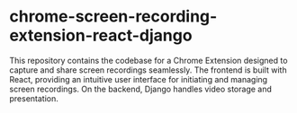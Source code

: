# chrome-screen-recording-extension-react-django

This repository contains the codebase for a Chrome Extension designed to capture and share screen recordings seamlessly. The frontend is built with React, providing an intuitive user interface for initiating and managing screen recordings. On the backend, Django handles video storage and presentation.

